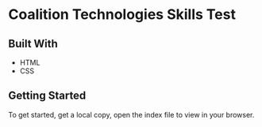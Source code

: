 # Coalition Technologies Skills Test

## Built With

- HTML
- CSS

## Getting Started

To get started, get a local copy, open the index file to view in your browser.